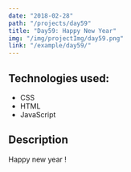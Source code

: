 ```yaml
---
date: "2018-02-28"
path: "/projects/day59"
title: "Day59: Happy New Year"
img: "/img/projectImg/day59.png"
link: "/example/day59/"
---
```


## Technologies used:

- CSS
- HTML
- JavaScript

## Description

Happy new year !
